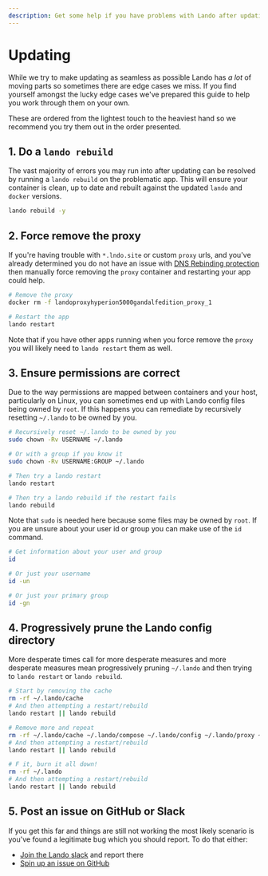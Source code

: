 ```yaml
---
description: Get some help if you have problems with Lando after updating.
---
```


# Updating

While we try to make updating as seamless as possible Lando has _a lot_ of moving parts so sometimes there are edge cases we miss. If you find yourself amongst the lucky edge cases we've prepared this guide to help you work through them on your own.

These are ordered from the lightest touch to the heaviest hand so we recommend you try them out in the order presented.

## 1. Do a `lando rebuild`

The vast majority of errors you may run into after updating can be resolved by running a `lando rebuild` on the problematic app. This will ensure your container is clean, up to date and rebuilt against the updated `lando` and `docker` versions.

```bash
lando rebuild -y
```

## 2. Force remove the proxy

If you're having trouble with `*.lndo.site` or custom `proxy` urls, and you've already determined you do not have an issue with [DNS Rebinding protection](./dns-rebind.md) then manually force removing the `proxy` container and restarting your app could help.

```bash
# Remove the proxy
docker rm -f landoproxyhyperion5000gandalfedition_proxy_1

# Restart the app
lando restart
```

Note that if you have other apps running when you force remove the `proxy` you will likely need to `lando restart` them as well.

## 3. Ensure permissions are correct

Due to the way permissions are mapped between containers and your host, particularly on Linux, you can sometimes end up with Lando config files being owned by `root`. If this happens you can remediate by recursively resetting `~/.lando` to be owned by you.

```bash
# Recursively reset ~/.lando to be owned by you
sudo chown -Rv USERNAME ~/.lando

# Or with a group if you know it
sudo chown -Rv USERNAME:GROUP ~/.lando

# Then try a lando restart
lando restart

# Then try a lando rebuild if the restart fails
lando rebuild
```

Note that `sudo` is needed here because some files may be owned by `root`. If you are unsure about your user id or group you can make use of the `id` command.

```bash
# Get information about your user and group
id

# Or just your username
id -un

# Or just your primary group
id -gn
```

## 4. Progressively prune the Lando config directory

More desperate times call for more desperate measures and more desperate measures mean progressively pruning `~/.lando` and then trying to `lando restart` or `lando rebuild`.

```bash
# Start by removing the cache
rm -rf ~/.lando/cache
# And then attempting a restart/rebuild
lando restart || lando rebuild

# Remove more and repeat
rm -rf ~/.lando/cache ~/.lando/compose ~/.lando/config ~/.lando/proxy ~/.lando/scripts
# And then attempting a restart/rebuild
lando restart || lando rebuild

# F it, burn it all down!
rm -rf ~/.lando
# And then attempting a restart/rebuild
lando restart || lando rebuild
```

## 5. Post an issue on GitHub or Slack

If you get this far and things are still not working the most likely scenario is you've found a legitimate bug which you should report. To do that either:

* [Join the Lando slack](https://launchpass.com/devwithlando) and report there
* [Spin up an issue on GitHub](https://github.com/lando/lando/issues/new/choose)

